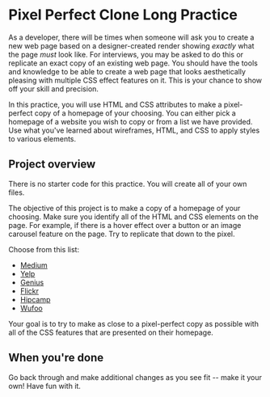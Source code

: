 # Pixel Perfect Clone Long Practice
As a developer, there will be times when someone will ask you to create a new web page based on a designer-created render showing  _exactly_  what the page  _must_  look like. For interviews, you may be asked to do this or replicate an exact copy of an existing web page. You should have the tools and knowledge to be able to create a web page that looks aesthetically pleasing with multiple CSS effect features on it. This is your chance to show off your skill and precision.

In this practice, you will use HTML and CSS attributes to make a pixel-perfect copy of a homepage of your choosing. You can either pick a homepage of a website you wish to copy or from a list we have provided. Use what you've learned about wireframes, HTML, and CSS to apply styles to various elements.

## Project overview

There is no starter code for this practice. You will create all of your own files.

The objective of this project is to make a copy of a homepage of your choosing. Make sure you identify all of the HTML and CSS elements on the page. For example, if there is a hover effect over a button or an image carousel feature on the page. Try to replicate that down to the pixel.

Choose from this list:

-   [Medium](https://medium.com/)
-   [Yelp](https://www.yelp.com/)
-   [Genius](https://genius.com/)
-   [Flickr](https://flickr.com/)
-   [Hipcamp](https://www.hipcamp.com/)
-   [Wufoo](https://www.wufoo.com/)

Your goal is to try to make as close to a pixel-perfect copy as possible with all of the CSS features that are presented on their homepage.

## When you're done

Go back through and make additional changes as you see fit -- make it your own! Have fun with it.